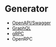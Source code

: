 # Generator

- [OpenAPI/Swagger](../open-api/README.md)
- [GraphQL](../graphql/README.md)
- [gRPC](../grpc-proto/README.md)
- OpenRPC
